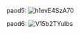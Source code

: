 paod5:
![h1evE4SzA70](https://github.com/solidus66/PDPA/assets/59517205/f4b756e4-e624-4cb2-9673-7b0ab04dcf2b)


paod6:
![V15b2TYuIbs](https://github.com/solidus66/PDPA/assets/59517205/8266abbb-fb61-4606-a21b-095b8feac681)
